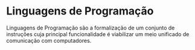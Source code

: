 # Linguagens de Programação

Linguagens de Programação são a formalização de um conjunto de instruções cuja 
principal funcionalidade é viabilizar um meio unificado  de comunicação com
computadores.

